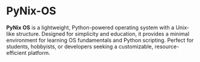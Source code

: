# PyNix-OS
**PyNix OS** is a lightweight, Python-powered operating system with a Unix-like structure. Designed for simplicity and education, it provides a minimal environment for learning OS fundamentals and Python scripting. Perfect for students, hobbyists, or developers seeking a customizable, resource-efficient platform.
